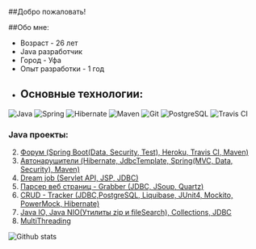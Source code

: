 ##Добро пожаловать!

##Обо мне:
* Возраст - 26 лет
* Java разработчик
* Город - Уфа
* Опыт разработки - 1 год
* ## Основные технологии:
![Java](https://img.shields.io/badge/Java-%3E%3Dyellow)
![Spring](https://img.shields.io/badge/Spring-green)
![Hibernate](https://img.shields.io/badge/Hibernate-orange)
![Maven](https://img.shields.io/badge/Maven-brightgreen)
![Git](https://img.shields.io/badge/Git-red)
![PostgreSQL](https://img.shields.io/badge/PostgreSQL-blue)
![Travis CI](https://img.shields.io/badge/Travis-green)
### Java проекты:
2. [Форум (Spring Boot(Data, Security, Test), Heroku, Travis CI, Maven)](https://github.com/Jazzik42/job4j_forum)
3. [Автонарушители (Hibernate, JdbcTemplate, Spring(MVC, Data, Security), Maven)](https://github.com/Jazzik42/job4j_car_accident)
4. [Dream job (Servlet API, JSP, JDBC)](https://github.com/Jazzik42/job4j_dreamjob)
5. [Парсер веб страниц - Grabber (JDBC, JSoup, Quartz)](https://github.com/Jazzik42/job4j_grabber)
6. [CRUD - Tracker (JDBC,PostgreSQL, Liquibase, JUnit4, Mockito, PowerMock, Hibernate)](https://github.com/Jazzik42/job4j_tracker)
7. [Java IO, Java NIO(Утилиты zip и fileSearch), Collections, JDBC](https://github.com/Jazzik42/job4j_design)
8. [MultiThreading](https://github.com/Jazzik42/job4j_threads)

![Github stats](https://github-readme-stats.vercel.app/api?username=Jazzik42&hide=stars,prs,issues,contribs)